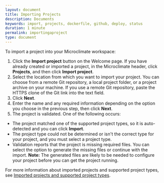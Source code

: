 ```yaml
---
layout: document
title: Importing Projects
description: Documents
keywords: import, projects, dockerfile, github, deploy, status
duration: 1 minute
permalink: importingaproject
type: document
---
```


To import a project into your Microclimate workspace:
1. Click the **Import project** button on the Welcome page. If you have already created or imported a project, in the Microclimate header, click **Projects**, and then click **Import project**.
2. Select the location from which you want to import your project. You can choose from a remote Git repository, a local project folder, or a project archive on your machine. If you use a remote Git repository, paste the HTTPS clone of the Git link into the text field.
3. Click **Next**.
4. Enter the name and any required information depending on the option you choose in the previous step, then click **Next**.
5. The project is validated. One of the following occurs:
* The project matched one of the supported project types, so it is auto-detected and you can click **Import**.
* The project type could not be determined or isn't the correct type for your project, and you must select a project type.
* Validation reports that the project is missing required files. You can select the option to generate the missing files or continue with the import. **Note:** The generated files are likely to be needed to configure your project before you can get the project running.

For more information about imported projects and supported project types, see [Imported projects and supported project types](./importedprojects).
